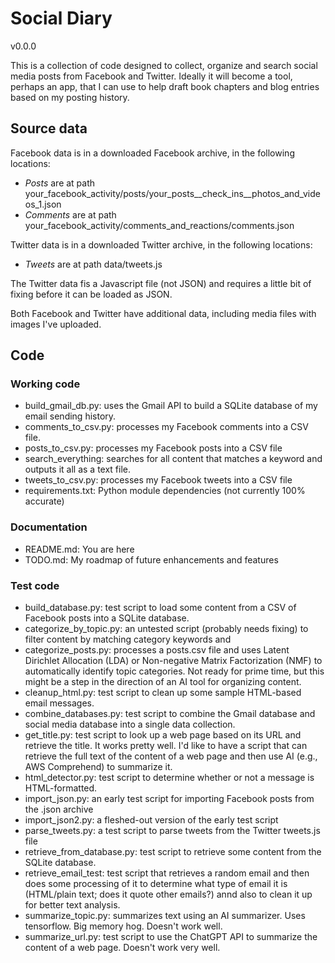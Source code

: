 # Social Diary
v0.0.0

This is a collection of code designed to collect, organize and search social media posts from Facebook and Twitter. Ideally it will become a tool, perhaps an app, that I can use to help draft book chapters and blog entries based on my posting history.

## Source data

Facebook data is in a downloaded Facebook archive, in the following locations:
- *Posts* are at path your_facebook_activity/posts/your_posts__check_ins__photos_and_videos_1.json
- *Comments* are at path your_facebook_activity/comments_and_reactions/comments.json

Twitter data is in a downloaded Twitter archive, in the following locations:
- *Tweets* are at path data/tweets.js

The Twitter data fis a Javascript file (not JSON) and requires a little bit of fixing before it can be loaded as JSON.

Both Facebook and Twitter have additional data, including media files with images I've uploaded.

## Code

### Working code
* build_gmail_db.py: uses the Gmail API to build a SQLite database of my email sending history.
* comments_to_csv.py: processes my Facebook comments into a CSV file.
* posts_to_csv.py: processes my Facebook posts into a CSV file
* search_everything: searches for all content that matches a keyword and outputs it all as a text file.
* tweets_to_csv.py: processes my Facebook tweets into a CSV file
* requirements.txt: Python module dependencies (not currently 100% accurate)

### Documentation
* README.md: You are here
* TODO.md: My roadmap of future enhancements and features

### Test code
* build_database.py: test script to load some content from a CSV of Facebook posts into a SQLite database.
* categorize_by_topic.py: an untested script (probably needs fixing) to filter content by matching category keywords and 
* categorize_posts.py: processes a posts.csv file and uses Latent Dirichlet Allocation (LDA) or Non-negative Matrix Factorization (NMF) to automatically identify topic categories. Not ready for prime time, but this might be a step in the direction of an AI tool for organizing content.
* cleanup_html.py: test script to clean up some sample HTML-based email messages.
* combine_databases.py: test script to combine the Gmail database and social media database into a single data collection.
* get_title.py: test script to look up a web page based on its URL and retrieve the title. It works pretty well. I'd like to have a script that can retrieve the full text of the content of a web page and then use AI (e.g., AWS Comprehend) to summarize it.
* html_detector.py: test script to determine whether or not a message is HTML-formatted.
* import_json.py: an early test script for importing Facebook posts from the .json archive
* import_json2.py: a fleshed-out version of the early test script
* parse_tweets.py: a test script to parse tweets from the Twitter tweets.js file
* retrieve_from_database.py: test script to retrieve some content from the SQLite database.
* retrieve_email_test: test script that retrieves a random email and then does some processing of it to determine what type of email it is (HTML/plain text; does it quote other emails?) annd also to clean it up for better text analysis.
* summarize_topic.py: summarizes text using an AI summarizer. Uses tensorflow. Big memory hog. Doesn't work well.
* summarize_url.py: test script to use the ChatGPT API to summarize the content of a web page. Doesn't work very well.
